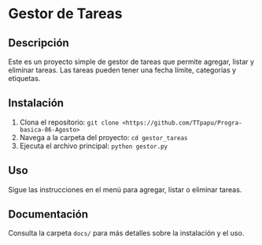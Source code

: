 # Gestor de Tareas

## Descripción

Este es un proyecto simple de gestor de tareas que permite agregar, listar y eliminar tareas. Las tareas pueden tener una fecha límite, categorías y etiquetas.

## Instalación

1. Clona el repositorio: `git clone <https://github.com/TTpapu/Progra-basica-86-Agosto>`
2. Navega a la carpeta del proyecto: `cd gestor_tareas`
3. Ejecuta el archivo principal: `python gestor.py`

## Uso

Sigue las instrucciones en el menú para agregar, listar o eliminar tareas.

## Documentación

Consulta la carpeta `docs/` para más detalles sobre la instalación y el uso.
